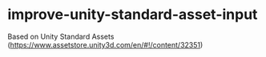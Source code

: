 # improve-unity-standard-asset-input

Based on Unity Standard Assets (https://www.assetstore.unity3d.com/en/#!/content/32351)
